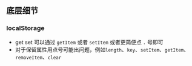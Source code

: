 ## 底层细节

### localStorage

* get set 可以通过 `getItem` 或者 `setItem` 或者更简便点 `.` 号即可
* 对于保留属性用点号可能出问题，例如`length`、`key`、`setItem`、`getItem`、`removeItem`、`clear`

